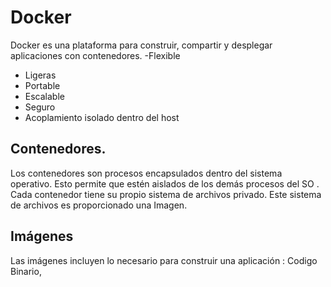 # Docker
Docker es una plataforma para construir, compartir y desplegar aplicaciones con contenedores. 
-Flexible
- Ligeras
- Portable 
- Escalable 
- Seguro
- Acoplamiento isolado dentro del host

## Contenedores. 
Los contenedores son procesos encapsulados dentro del sistema operativo. Esto permite que estén aislados de los demás procesos del SO . Cada contenedor tiene su propio sistema de archivos privado. Este sistema de archivos es proporcionado una Imagen.
## Imágenes
Las imágenes incluyen lo necesario para construir una aplicación : Codigo Binario, 

<!--stackedit_data:
eyJoaXN0b3J5IjpbNjc5OTM0NzA3XX0=
-->